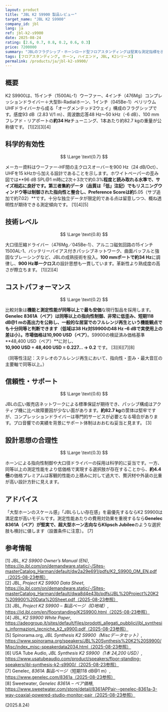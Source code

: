 ```yaml
---
layout: product
title: "JBL K2 S9900 製品レビュー"
target_name: "JBL K2 S9900"
company_id: jbl
lang: ja
ref: jbl-k2-s9900
date: 2025-08-24
rating: [2.6, 0.7, 0.8, 0.2, 0.6, 0.3]
price: 7200000
summary: "JBLのフラグシップ・ホーンロード型フロアスタンディングは堅実な測定指標を示しますが、48,400 USD水準の価格では、同等以上の測定性能を示す安価な競合が存在するためコストパフォーマンスは低評価です。"
tags: [フロアスタンディング, ホーン, ハイエンド, JBL, K2シリーズ]
permalink: /products/ja/jbl-k2-s9900/
---
```


## 概要

K2 S9900は、15インチ（1500AL-1）ウーファー、4インチ（476Mg）コンプレッションドライバー＋大型Bi-Radialホーン、1インチ（045Be-1）ベリリウムUHFドライバーから成る「オーグメンテッド2ウェイ」構成のフラグシップです。感度93 dB（2.83 V/1 m）、周波数応答48 Hz〜50 kHz（-6 dB）、100 mmフレアド・リアポートの**約34 Hz**チューニング、1本あたり約82.7 kgの重量が公称値です。 [1][2][3][4]

## 科学的有効性

$$ \Large \text{0.7} $$

メーカー資料はウーファー-HF間の主クロスオーバーを900 Hz（24 dB/Oct）、UHFを15 kHzから加える設計であることを示します。ホワイトペーパーの歪み図では**96 dB SPL@1 m時に2次＋3次で約0.3%**程度と読み取れる水準で、サイズ相応に良好です。第三者集約データ（品質は「低」注記）でもリスニングウィンドウ等は制御された指向性と整合し、Preference Scoreは約**5.05（サブ追加で約7.02）**です。十分な独立データが限定的である点は留意しつつ、概ね透明性が期待できる測定傾向です。 [1][4][5]

## 技術レベル

$$ \Large \text{0.8} $$

大口径圧縮ドライバー（476Mg／045Be-1）、アルニコ磁気回路の15インチ1500AL-1、バッテリーバイアス付きパッシブネットワーク、曲面バッフルと強固なブレーシングなど、JBLの成熟技術を投入。**100 mmポートで約34 Hz**に調律し、**900 Hz単一クロス**の設計思想も一貫しています。革新性より熟成度の高さが際立ちます。 [1][2][4]

## コストパフォーマンス

$$ \Large \text{0.2} $$

比較対象は**機能と測定性能が同等以上**で**最も安価**な現行製品を採用します。**Genelec 8361A（ペア）**は同等以上の指向性制御、非常に低歪み、**短期118 dB@1 m**の高出力を公称し、一般的な居室でのフルレンジ再生という機能観点でも十分同等と判断できます（低域は38 Hz対S9900の48 Hz –6 dBで実使用上の差は小）。市場価格は**10,900 USD（ペア）**。S9900の検証済み価格基準**48,400 USD（ペア）**に対し、  
**10,900 USD ÷ 48,400 USD = 0.227… → 0.2** です。 [3][6][7][8]

（同等性注記：ステレオのフルレンジ再生において、指向性・歪み・最大音圧の主要軸で同等以上。）

## 信頼性・サポート

$$ \Large \text{0.6} $$

JBLの広い販売店ネットワークによる標準保証が期待でき、パッシブ構成はアクティブ機に比べ故障要因が少ない面があります。**約82.7 kg**の筐体は堅牢ですが、コンプレッションドライバーは専門的サービスが必要となる場合があります。プロ音響での実績を背景にサポート体制はおおむね妥当と見ます。 [3]

## 設計思想の合理性

$$ \Large \text{0.3} $$

ホーンによる指向性制御や大口径ドライバーの採用は科学的に妥当です。一方、同等以上の測定性能をより低価格で実現する選択肢が存在することから、**約4.4倍**の価格プレミアムは客観的性能の上積みに対して過大で、贅沢材や外装の比重が高い設計方針に見えます。

## アドバイス

「大型ホーンのスケール感」「JBLらしい存在感」を最優先するならK2 S9900は満足度が高いモデルです。測定性能あたりの費用対効果を重視するなら**Genelec 8361A（ペア）**が堅実で、超大型ホーン志向なら**Klipsch Jubilee**のような選択肢も検討に値します（設置条件に注意）。 [7]

## 参考情報

[1] JBL, *K2 S9900 Owner’s Manual (EN)*, https://jp.jbl.com/on/demandware.static/-/Sites-masterCatalog_Harman/default/dw2a29e691/pdfs/K2_S9900_OM_EN.pdf（2025-08-23参照）  
[2] JBL, *Project K2 S9900 Data Sheet*, https://jp.jbl.com/on/demandware.static/-/Sites-masterCatalog_Harman/default/dwa8d4e43b/pdfs/JBL%20Project%20K2%209900%20Data%20Sheet.pdf（2025-08-23参照）  
[3] JBL, *Project K2 S9900 – 製品ページ（ID地域）*, https://id.jbl.com/en/floorstanding/K2S9900.html（2025-08-23参照）  
[4] JBL, *K2 S9900 White Paper*, https://adeogroup.it/sites/default/files/prodotti_allegati_pubblici/jbl_synthesis_informazioni_tecniche_k2_s9900.pdf（2025-08-23参照）  
[5] Spinorama.org, *JBL Synthesis K2 S9900（Miscデータセット）*, https://www.spinorama.org/speakers/JBL%20Synthesis%20K2%20S9900/Misc/index_misc-speakerdata2034.html（2025-08-23参照）  
[6] USA Tube Audio, *JBL Synthesis K2 S9900（1本 24,200 USD）*, https://www.usatubeaudio.com/product/speakers/floor-standing-speakers/jbl-synthesis-k2-s9900/（2025-08-23参照）  
[7] Genelec, *8361A 製品ページ*（短期118 dB@1 m）, https://www.genelec.com/8361a（2025-08-23参照）  
[8] Sweetwater, *Genelec 8361A – ペア価格*, https://www.sweetwater.com/store/detail/8361APPair--genelec-8361a-3-way-coaxial-powered-studio-monitor-pair（2025-08-23参照）

(2025.8.24)

